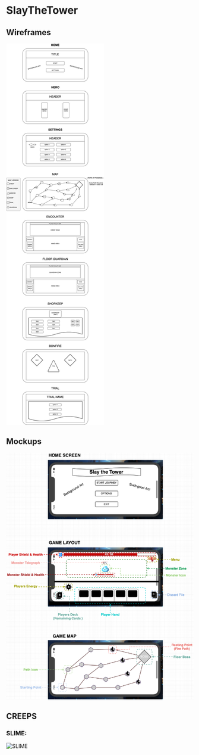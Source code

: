 # SlayTheTower

## Wireframes
![WIREFRAME](/images-folder/wireframes.png)

## Mockups
![MOCKUP](/images-folder/mockup.png)

## CREEPS
### SLIME: 
![SLIME](https://i.imgur.com/Sun4iBT.png?1)